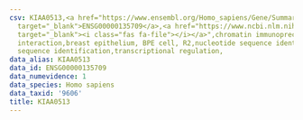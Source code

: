 ```yaml
---
csv: KIAA0513,<a href="https://www.ensembl.org/Homo_sapiens/Gene/Summary?db=core;g=ENSG00000135709"
  target="_blank">ENSG00000135709</a>,<a href="https://www.ncbi.nlm.nih.gov/pubmed/22863008"
  target="_blank"><i class="fas fa-file"></i></a>",chromatin immunoprecipitation assay,direct
  interaction,breast epithelium, BPE cell, R2,nucleotide sequence identification,nucleotide
  sequence identification,transcriptional regulation,
data_alias: KIAA0513
data_id: ENSG00000135709
data_numevidence: 1
data_species: Homo sapiens
data_taxid: '9606'
title: KIAA0513
---
```

